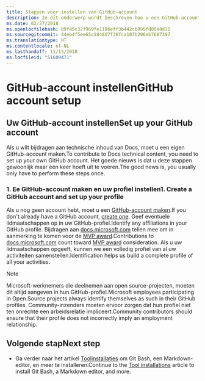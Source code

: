```yaml
---
title: Stappen voor instellen van GitHub-account
description: In dit onderwerp wordt beschreven hoe u een GitHub-account maakt. U hebt dit account nodig als u een bijdrage wilt leveren aan de inhoud van docs.microsoft.com.
ms.date: 02/27/2018
ms.openlocfilehash: 89f45c32f969fe1186eff3b442cb995fd08a8d11
ms.sourcegitcommit: 44eb4f5ee65c1848d7f36fca107b296eb7687397
ms.translationtype: HT
ms.contentlocale: nl-NL
ms.lasthandoff: 11/13/2018
ms.locfileid: "51609471"
---
```

# <a name="github-account-setup"></a><span data-ttu-id="79723-103">GitHub-account instellen</span><span class="sxs-lookup"><span data-stu-id="79723-103">GitHub account setup</span></span>

## <a name="set-up-your-github-account"></a><span data-ttu-id="79723-104">Uw GitHub-account instellen</span><span class="sxs-lookup"><span data-stu-id="79723-104">Set up your GitHub account</span></span>

<span data-ttu-id="79723-105">Als u wilt bijdragen aan technische inhoud van Docs, moet u een eigen GitHub-account maken.</span><span class="sxs-lookup"><span data-stu-id="79723-105">To contribute to Docs technical content, you need to set up your own GitHub account.</span></span> <span data-ttu-id="79723-106">Het goede nieuws is dat u deze stappen gewoonlijk maar één keer hoeft uit te voeren.</span><span class="sxs-lookup"><span data-stu-id="79723-106">The good news is, you usually only have to perform these steps once.</span></span>

### <a name="1-create-a-github-account-and-set-up-your-profile"></a><span data-ttu-id="79723-107">1. Ee GitHub-account maken en uw profiel instellen</span><span class="sxs-lookup"><span data-stu-id="79723-107">1. Create a GitHub account and set up your profile</span></span>

<span data-ttu-id="79723-108">Als u nog geen account hebt, moet u een [GitHub-account maken](https://github.com/join).</span><span class="sxs-lookup"><span data-stu-id="79723-108">If you don't already have a GitHub account, [create one](https://github.com/join).</span></span> <span data-ttu-id="79723-109">Geef eventuele lidmaatschappen op in uw GitHub-profiel.</span><span class="sxs-lookup"><span data-stu-id="79723-109">Identify any affiliations in your GitHub profile.</span></span> <span data-ttu-id="79723-110">Bijdragen aan [docs.microsoft.com](https://docs.microsoft.com) tellen mee om in aanmerking te komen voor de [MVP award](https://mvp.microsoft.com).</span><span class="sxs-lookup"><span data-stu-id="79723-110">Contributions to [docs.microsoft.com](https://docs.microsoft.com) count toward [MVP award](https://mvp.microsoft.com) consideration.</span></span> <span data-ttu-id="79723-111">Als u uw lidmaatschappen opgeeft, kunnen we een volledig profiel van al uw activiteiten samenstellen.</span><span class="sxs-lookup"><span data-stu-id="79723-111">Identification helps us build a complete profile of all your activities.</span></span>

>[!NOTE]
> <span data-ttu-id="79723-112">Microsoft-werknemers die deelnemen aan open source-projecten, moeten dit altijd aangeven in hun GitHub-profiel.</span><span class="sxs-lookup"><span data-stu-id="79723-112">Microsoft employees participating in Open Source projects always identify themselves as such in their GitHub profiles.</span></span> <span data-ttu-id="79723-113">Community-inzenders moeten ervoor zorgen dat hun profiel niet ten onrechte een arbeidsrelatie impliceert.</span><span class="sxs-lookup"><span data-stu-id="79723-113">Community contributors should ensure that their profile does not incorrectly imply an employment relationship.</span></span>

## <a name="next-step"></a><span data-ttu-id="79723-114">Volgende stap</span><span class="sxs-lookup"><span data-stu-id="79723-114">Next step</span></span>

* <span data-ttu-id="79723-115">Ga verder naar het artikel [Toolinstallaties](get-started-setup-tools.md) om Git Bash, een Markdown-editor, en meer te installeren.</span><span class="sxs-lookup"><span data-stu-id="79723-115">Continue to the [Tool installations](get-started-setup-tools.md) article to install Git Bash, a Markdown editor, and more.</span></span>
